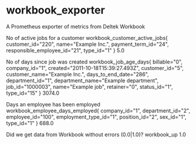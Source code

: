 # workbook_exporter
A Prometheus exporter of metrics from Deltek Workbook

No of active jobs for a customer
workbook_customer_active_jobs{
  customer_id="220",
  name="Example Inc.",
  payment_term_id="24",
  responsible_employee_id="21",
  type_id="1"
  } 5.0

No of days since job was created
workbook_job_age_days{
  billable="0",
  company_id="1",
  created="2011-10-18T15:39:27.493Z",
  customer_id="5",
  customer_name="Example Inc.",
  days_to_end_date="286",
  department_id="1",
  department_name="Example department",
  job_id="1000003",
  name="Example job",
  retainer="0",
  status_id="1",
  type_id="15"
  } 3074.0

Days an employee has been employed
workbook_employee_days_employed{
  company_id="1",
  department_id="2",
  employee_id="100",
  employment_type_id="1",
  position_id="2",
  sex_id="1",
  type_id="1"
  } 688.0

Did we get data from Workbook without errors (0.0|1.0)?
workbook_up 1.0
